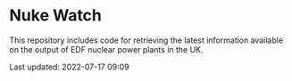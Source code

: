 # Nuke Watch

This repository includes code for retrieving the latest information available on the output of EDF nuclear power plants in the UK.

Last updated: 2022-07-17 09:09